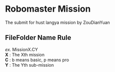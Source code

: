 # Robomaster Mission 
The submit for hust langya mission  by ZouDianYuan
## FileFolder Name Rule  
*ex.* MissionX.CY  
**X** : The Xth mission    
**C** : b means basic, p means pro  
**Y** : The Yth sub-mission  
